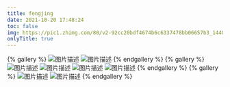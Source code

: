 ```yaml
---
title: fengjing
date: 2021-10-20 17:48:24
toc: false
img: https://pic1.zhimg.com/80/v2-92cc20bdf4674b6c6337478bb06657b3_1440w.jpg?source=1940ef5c
onlyTitle: true
---
```

{% gallery %}
![图片描述](https://pic4.zhimg.com/80/v2-5dfab6525ec92b4caf3f09e1ee72a23b_1440w.jpg?source=1940ef5c)
![图片描述](https://pic4.zhimg.com/80/v2-5c062983ace7db9601880019190fb5a8_1440w.jpg?source=1940ef5c)
{% endgallery %}
{% gallery %}
![图片描述](https://pic1.zhimg.com/80/v2-154228684029ae0c2183f65a9568c310_1440w.jpg?source=1940ef5c)
![图片描述](https://pic4.zhimg.com/80/v2-121618e14ad58dcedf8637127087ff27_1440w.jpg?source=1940ef5c)
![图片描述](https://pic2.zhimg.com/80/v2-d61b1af36a619fec1b32775d75f4900d_1440w.jpg?source=1940ef5c)
![图片描述](https://pic3.zhimg.com/80/v2-f94047ce45907e0966a681089835c04d_1440w.jpg?source=1940ef5c)
{% endgallery %}
{% gallery %}
![图片描述](https://pic4.zhimg.com/80/v2-604a15cef201cf177943af2d915eb2e7_1440w.jpg?source=1940ef5c)
![图片描述](https://pic1.zhimg.com/80/v2-bf6c555e7c61a57ba4a1fd95a9a32975_1440w.jpg?source=1940ef5c)
{% endgallery %}